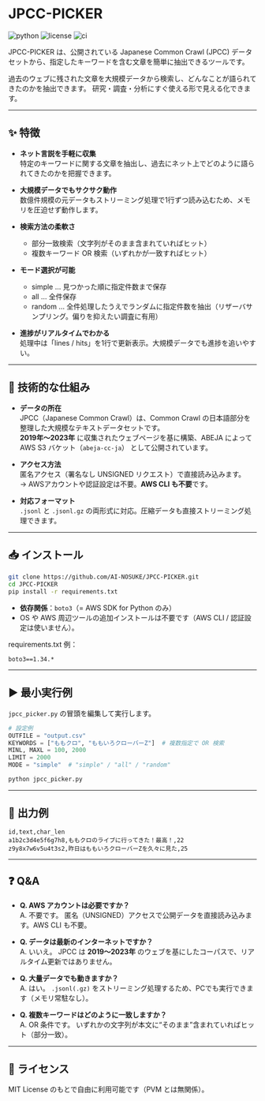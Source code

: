 ﻿# JPCC-PICKER
![python](https://img.shields.io/badge/python-3.11%2B-blue)
![license](https://img.shields.io/badge/License-MIT-green)
![ci](https://github.com/AI-NOSUKE/JPCC-PICKER/actions/workflows/ci.yml/badge.svg)



JPCC-PICKER は、公開されている Japanese Common Crawl (JPCC) データセットから、指定したキーワードを含む文章を簡単に抽出できるツールです。

過去のウェブに残された文章を大規模データから検索し、どんなことが語られてきたのかを抽出できます。
研究・調査・分析にすぐ使える形で見える化できます。

---

## ✨ 特徴
- **ネット言説を手軽に収集**  
  特定のキーワードに関する文章を抽出し、過去にネット上でどのように語られてきたのかを把握できます。
  
- **大規模データでもサクサク動作**  
  数億件規模の元データもストリーミング処理で1行ずつ読み込むため、メモリを圧迫せず動作します。

- **検索方法の柔軟さ**  
  - 部分一致検索（文字列がそのまま含まれていればヒット）  
  - 複数キーワード OR 検索（いずれかが一致すればヒット）  

- **モード選択が可能**  
  - simple … 見つかった順に指定件数まで保存  
  - all … 全件保存  
  - random … 全件処理したうえでランダムに指定件数を抽出（リザーバサンプリング。偏りを抑えたい調査に有用）  

- **進捗がリアルタイムでわかる**  
  処理中は「lines / hits」を1行で更新表示。大規模データでも進捗を追いやすい。

---

## 🔧 技術的な仕組み
- **データの所在**  
  JPCC（Japanese Common Crawl）は、Common Crawl の日本語部分を整理した大規模なテキストデータセットです。  
  **2019年〜2023年** に収集されたウェブページを基に構築、ABEJA によって AWS S3 バケット（`abeja-cc-ja`） として公開されています。

- **アクセス方法**  
  匿名アクセス（署名なし UNSIGNED リクエスト）で直接読み込みます。  
  → AWSアカウントや認証設定は不要。**AWS CLI も不要**です。

- **対応フォーマット**  
  `.jsonl` と `.jsonl.gz` の両形式に対応。圧縮データも直接ストリーミング処理できます。

---

## 📥 インストール

```bash
git clone https://github.com/AI-NOSUKE/JPCC-PICKER.git
cd JPCC-PICKER
pip install -r requirements.txt
```

- **依存関係**：`boto3`（= AWS SDK for Python のみ）  
- OS や AWS 周辺ツールの追加インストールは不要です（AWS CLI / 認証設定は使いません）。

requirements.txt 例：

```
boto3==1.34.*
```

---

## ▶️ 最小実行例

`jpcc_picker.py` の冒頭を編集して実行します。

```python
# 設定例
OUTFILE = "output.csv"
KEYWORDS = ["ももクロ", "ももいろクローバーZ"]  # 複数指定で OR 検索
MINL, MAXL = 100, 2000
LIMIT = 2000
MODE = "simple"  # "simple" / "all" / "random"
```

```bash
python jpcc_picker.py
```

---

## 📂 出力例

```csv
id,text,char_len
a1b2c3d4e5f6g7h8,ももクロのライブに行ってきた！最高！,22
z9y8x7w6v5u4t3s2,昨日はももいろクローバーZを久々に見た,25
```

---

## ❓ Q&A
- **Q. AWS アカウントは必要ですか？**  
  A. 不要です。 匿名（UNSIGNED）アクセスで公開データを直接読み込みます。AWS CLI も不要。
  
- **Q. データは最新のインターネットですか？**  
  A. いいえ。 JPCC は **2019〜2023年** のウェブを基にしたコーパスで、リアルタイム更新ではありません。
  
- **Q. 大量データでも動きますか？**  
  A. はい。 `.jsonl(.gz)` をストリーミング処理するため、PCでも実行できます（メモリ常駐なし）。
  
- **Q. 複数キーワードはどのように一致しますか？**  
  A. OR 条件です。 いずれかの文字列が本文に“そのまま”含まれていればヒット（部分一致）。  

---

## 📜 ライセンス

MIT License のもとで自由に利用可能です（PVM とは無関係）。

